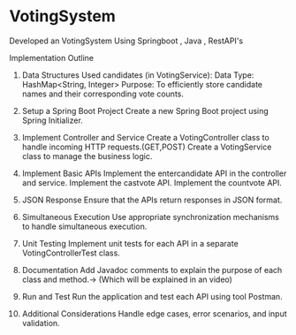 # VotingSystem
Developed an VotingSystem Using Springboot , Java , RestAPI's

Implementation Outline
1. Data Structures Used
candidates (in VotingService):
Data Type: HashMap<String, Integer>
Purpose: To efficiently store candidate names and their corresponding vote counts.

2. Setup a Spring Boot Project
Create a new Spring Boot project using Spring Initializer.

3. Implement Controller and Service
Create a VotingController class to handle incoming HTTP requests.(GET,POST)
Create a VotingService class to manage the business logic.

4. Implement Basic APIs
Implement the entercandidate API in the controller and service.
Implement the castvote API.
Implement the countvote API.

5. JSON Response
Ensure that the APIs return responses in JSON format.

6. Simultaneous Execution
Use appropriate synchronization mechanisms to handle simultaneous execution.

7. Unit Testing
Implement unit tests for each API in a separate VotingControllerTest class.

8. Documentation
Add Javadoc comments to explain the purpose of each class and method.-> (Which will be explained in an video)

9. Run and Test
Run the application and test each API using tool Postman.

11. Additional Considerations
Handle edge cases, error scenarios, and input validation.
